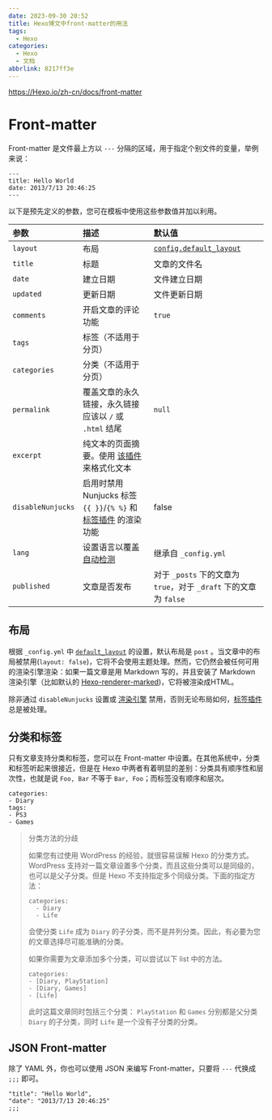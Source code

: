 ```yaml
---
date: 2023-09-30 20:52
title: Hexo博文中front-matter的用法
tags:
  - Hexo
categories:
  - Hexo
  - 文档
abbrlink: 8217ff3e
---
```


https://Hexo.io/zh-cn/docs/front-matter

# Front-matter

Front-matter 是文件最上方以 `---` 分隔的区域，用于指定个别文件的变量，举例来说：

```
---
title: Hello World
date: 2013/7/13 20:46:25
---
```

以下是预先定义的参数，您可在模板中使用这些参数值并加以利用。

| 参数              | 描述                                                         | 默认值                                                       |
| :---------------- | :----------------------------------------------------------- | :----------------------------------------------------------- |
| `layout`          | 布局                                                         | [`config.default_layout`](https://Hexo.io/zh-cn/docs/configuration#文章) |
| `title`           | 标题                                                         | 文章的文件名                                                 |
| `date`            | 建立日期                                                     | 文件建立日期                                                 |
| `updated`         | 更新日期                                                     | 文件更新日期                                                 |
| `comments`        | 开启文章的评论功能                                           | `true`                                                       |
| `tags`            | 标签（不适用于分页）                                         |                                                              |
| `categories`      | 分类（不适用于分页）                                         |                                                              |
| `permalink`       | 覆盖文章的永久链接，永久链接应该以 `/` 或 `.html` 结尾       | `null`                                                       |
| `excerpt`         | 纯文本的页面摘要。使用 [该插件](https://Hexo.io/zh-cn/docs/tag-plugins#文章摘要和截断) 来格式化文本 |                                                              |
| `disableNunjucks` | 启用时禁用 Nunjucks 标签 `{{ }}`/`{% %}` 和 [标签插件](https://Hexo.io/zh-cn/docs/tag-plugins) 的渲染功能 | false                                                        |
| `lang`            | 设置语言以覆盖 [自动检测](https://Hexo.io/zh-cn/docs/internationalization#路径) | 继承自 `_config.yml`                                         |
| `published`       | 文章是否发布                                                 | 对于 `_posts` 下的文章为 `true`，对于 `_draft` 下的文章为 `false` |

## 布局

根据 `_config.yml` 中 [`default_layout`](https://Hexo.io/zh-cn/docs/configuration#文章) 的设置，默认布局是 `post` 。当文章中的布局被禁用(`layout: false`)，它将不会使用主题处理。然而，它仍然会被任何可用的渲染引擎渲染：如果一篇文章是用 Markdown 写的，并且安装了 Markdown 渲染引擎（比如默认的 [Hexo-renderer-marked](https://github.com/Hexojs/Hexo-renderer-marked))，它将被渲染成HTML。

除非通过 `disableNunjucks` 设置或 [渲染引擎](https://Hexo.io/zh-cn/api/renderer#禁用-Nunjucks-标签) 禁用，否则无论布局如何，[标签插件](https://Hexo.io/zh-cn/docs/tag-plugins) 总是被处理。

## 分类和标签

只有文章支持分类和标签，您可以在 Front-matter 中设置。在其他系统中，分类和标签听起来很接近，但是在 Hexo 中两者有着明显的差别：分类具有顺序性和层次性，也就是说 `Foo, Bar` 不等于 `Bar, Foo`；而标签没有顺序和层次。

```
categories:
- Diary
tags:
- PS3
- Games
```

> 分类方法的分歧
>
> 如果您有过使用 WordPress 的经验，就很容易误解 Hexo 的分类方式。WordPress 支持对一篇文章设置多个分类，而且这些分类可以是同级的，也可以是父子分类。但是 Hexo 不支持指定多个同级分类。下面的指定方法：
>
> ```
> categories:
>   - Diary
>   - Life
> ```
>
> 会使分类 `Life` 成为 `Diary` 的子分类，而不是并列分类。因此，有必要为您的文章选择尽可能准确的分类。
>
> 如果你需要为文章添加多个分类，可以尝试以下 list 中的方法。
>
> ```
> categories:
> - [Diary, PlayStation]
> - [Diary, Games]
> - [Life]
> ```
>
> 此时这篇文章同时包括三个分类： `PlayStation` 和 `Games` 分别都是父分类 `Diary` 的子分类，同时 `Life` 是一个没有子分类的分类。

## JSON Front-matter

除了 YAML 外，你也可以使用 JSON 来编写 Front-matter，只要将 `---` 代换成 `;;;` 即可。

```
"title": "Hello World",
"date": "2013/7/13 20:46:25"
;;;
```